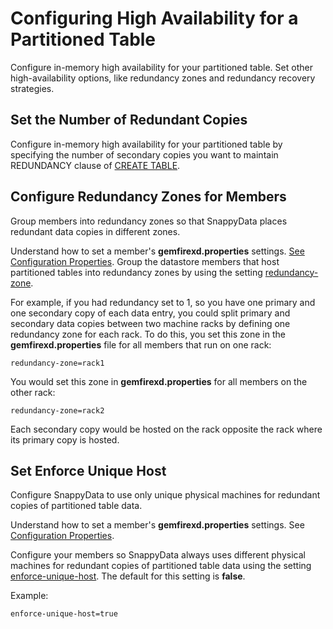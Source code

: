 # Configuring High Availability for a Partitioned Table

Configure in-memory high availability for your partitioned table. Set other high-availability options, like redundancy zones and redundancy recovery strategies.

## Set the Number of Redundant Copies

Configure in-memory high availability for your partitioned table by specifying the number of secondary copies you want to maintain REDUNDANCY clause of [CREATE TABLE](../reference/sql_reference/create-table.md#redundancy).

## Configure Redundancy Zones for Members
Group members into redundancy zones so that SnappyData places redundant data copies in different zones.

Understand how to set a member's **gemfirexd.properties** settings. [See Configuration Properties](../reference/configuration_parameters/config_parameters.md).
Group the datastore members that host partitioned tables into redundancy zones by using the setting [redundancy-zone](../reference/configuration_parameters/redundancy-zone.md).

For example, if you had redundancy set to 1, so you have one primary and one secondary copy of each data entry, you could split primary and secondary data copies between two machine racks by defining one redundancy zone for each rack. To do this, you set this zone in the **gemfirexd.properties** file for all members that run on one rack:
```pre
redundancy-zone=rack1
```
You would set this zone in **gemfirexd.properties** for all members on the other rack:
```pre
redundancy-zone=rack2
```
Each secondary copy would be hosted on the rack opposite the rack where its primary copy is hosted.

## Set Enforce Unique Host

Configure SnappyData to use only unique physical machines for redundant copies of partitioned table data.

Understand how to set a member's **gemfirexd.properties** settings. See [Configuration Properties](../reference/configuration_parameters/config_parameters.md).

Configure your members so SnappyData always uses different physical machines for redundant copies of partitioned table data using the setting [enforce-unique-host](../reference/configuration_parameters/enforce-unique-host.md#enforce-unique-host). The default for this setting is **false**.

Example:
```pre
enforce-unique-host=true
```
